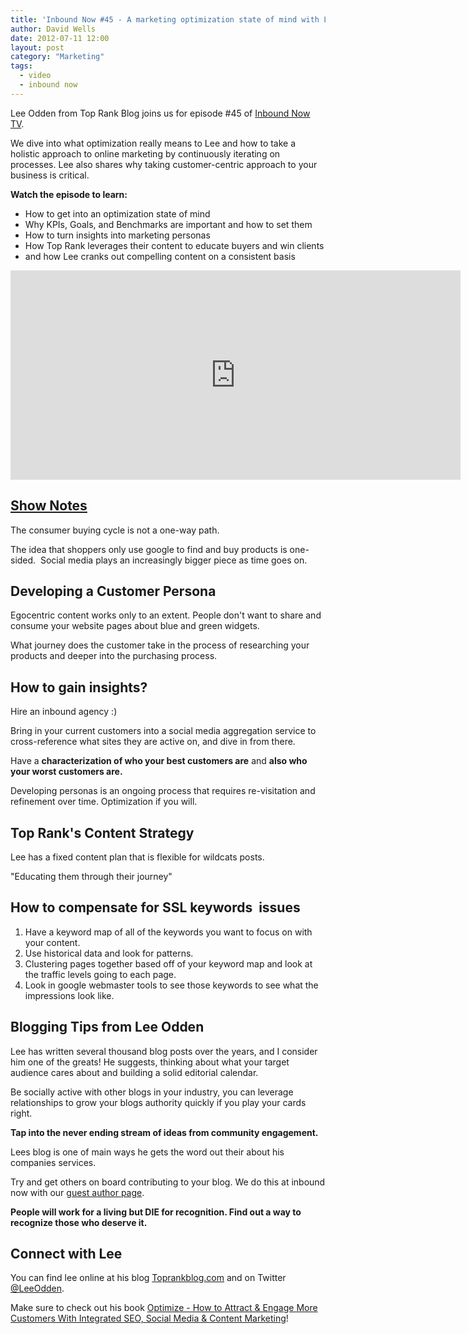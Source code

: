 ```yaml
---
title: 'Inbound Now #45 - A marketing optimization state of mind with Lee Odden'
author: David Wells
date: 2012-07-11 12:00
layout: post
category: "Marketing"
tags:
  - video
  - inbound now
---
```


Lee Odden from Top Rank Blog joins us for episode #45 of [Inbound Now TV](https://davidwells.io/tags/inbound-now/).

We dive into what optimization really means to Lee and how to take a holistic approach to online marketing by continuously iterating on processes. Lee also shares why taking customer-centric approach to your business is critical.

**Watch the episode to learn:**

*   How to get into an optimization state of mind
*   Why KPIs, Goals, and Benchmarks are important and how to set them
*   How to turn insights into marketing personas
*   How Top Rank leverages their content to educate buyers and win clients
*   and how Lee cranks out compelling content on a consistent basis

<iframe src="https://www.youtube.com/embed/kIEf30SwcyY?wmode=transparent" width="720" height="335" frameborder="0" allowfullscreen="allowfullscreen"></iframe>

## <span style="text-decoration: underline;">Show Notes</span>

The consumer buying cycle is not a one-way path.

The idea that shoppers only use google to find and buy products is one-sided.  Social media plays an increasingly bigger piece as time goes on.

## Developing a Customer Persona

Egocentric content works only to an extent. People don't want to share and consume your website pages about blue and green widgets.

What journey does the customer take in the process of researching your products and deeper into the purchasing process.

## How to gain insights?

Hire an inbound agency :)

Bring in your current customers into a social media aggregation service to cross-reference what sites they are active on, and dive in from there.

Have a **characterization of who your best customers are** and **also who your worst customers are.**

Developing personas is an ongoing process that requires re-visitation and refinement over time. Optimization if you will.

## Top Rank's Content Strategy

Lee has a fixed content plan that is flexible for wildcats posts.

"Educating them through their journey"

## How to compensate for SSL keywords  issues

1.  Have a keyword map of all of the keywords you want to focus on with your content.
2.  Use historical data and look for patterns.
3.  Clustering pages together based off of your keyword map and look at the traffic levels going to each page.
4.  Look in google webmaster tools to see those keywords to see what the impressions look like.

## Blogging Tips from Lee Odden

Lee has written several thousand blog posts over the years, and I consider him one of the greats! He suggests, thinking about what your target audience cares about and building a solid editorial calendar.

Be socially active with other blogs in your industry, you can leverage relationships to grow your blogs authority quickly if you play your cards right.

**Tap into the never ending stream of ideas from community engagement.**

Lees blog is one of main ways he gets the word out their about his companies services.

Try and get others on board contributing to your blog. We do this at inbound now with our [guest author page](https://inboundnow.com/blog/guest-post-for-inbound-now/).

**People will work for a living but DIE for recognition. Find out a way to recognize those who deserve it.**

## Connect with Lee

You can find lee online at his blog [Toprankblog.com](http://www.toprankblog.com/) and on Twitter [@LeeOdden](https://twitter.com/leeodden).

Make sure to check out his book [Optimize - How to Attract & Engage More Customers With Integrated SEO, Social Media & Content Marketing](http://optimizebook.com/)!
